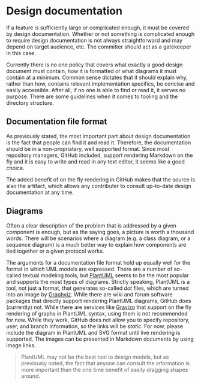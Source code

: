 # Design documentation

If a feature is sufficiently large or complicated enough, it must be covered
by design documentation. Whether or not something is complicated enough to
require design documentation is not always straightforward and may depend on
target audience, etc. The committer should act as a gatekeeper in this case.

Currently there is no one policy that covers what exactly a good design
document must contain, how it is formatted or what diagrams it must contain
at a minimum. Common sense dictates that it should explain why, rather than
how, contains relevant implementation specifics, be concise and easily
accessible. After all, if no one is able to find or read it, it serves no
purpose. There are some guidelines when it comes to tooling and the directory
structure.


## Documentation file format

As previously stated, the most important part about design documentation is
the fact that people can find it and read it. Therefore, the documentation
should be in a non-propriatary, well supported format. Since most repository
managers, GitHub included, support rendering Markdown on the fly and it is
easy to write and read in any text editor, it seems like a good choice.

The added benefit of on the fly rendering in GitHub makes that the source is
also the artifact, which allows any contributer to consult up-to-date
design documentation at any time.


## Diagrams

Often a clear description of the problem that is addressed by a given
component is enough, but as the saying goes, a picture is worth a thousand
words. There will be scenarios where a diagram (e.g. a class diagram, or a
sequence diagram) is a much better way to explain how components are tied
together or a given protocol works.

The arguments for a documentation file format hold up equally well for the
format in which UML models are expressed. There are a number of so-called
textual modeling tools, but [PlantUML](http://plantuml.com/) seems to be the
most popular and supports the most types of diagrams. Strictly speaking,
PlantUML is a tool, not just a format, that generates so-called *dot* files,
which are turned into an image by [Graphviz](https://www.graphviz.org/).
While there are wiki and forum software packages that directly support
rendering PlantUML diagrams, GitHub does (currently) not. While there are
services like [Gravizo](http://www.gravizo.com/) that support on the fly
rendering of graphs in PlantUML syntax, using them is not recommended for now.
While they work, GitHub does not allow you to specify repository, user, and
branch information, so the links will be *static*. For now, please include the
diagram in PlantUML and SVG format until live rendering is supported. The
images can be presented in Markdown documents by using image links.

> PlantUML may not be the best tool to design models, but as previously noted,
> the fact that anyone can consult the information is more important than the
> one time benefit of easily dragging shapes around.

